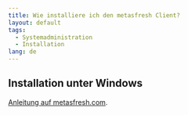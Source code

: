 ```yaml
---
title: Wie installiere ich den metasfresh Client?
layout: default
tags:
  - Systemadministration
  - Installation
lang: de
---
```


## Installation unter Windows
<a href="http://metasfresh.com/dokumentation/client-installation/" title="metasfresh Client-Installation unter Windows" target="_blank">Anleitung auf metasfresh.com</a>.
